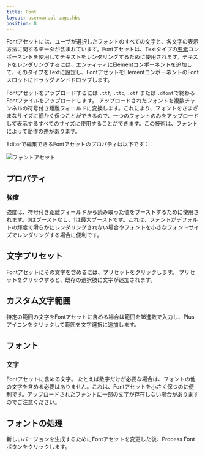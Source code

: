 ```yaml
---
title: Font
layout: usermanual-page.hbs
position: 8
---
```


Fontアセットには、ユーザが選択したフォントのすべての文字と、各文字の表示方法に関するデータが含まれています。Fontアセットは、Textタイプの[要素][1]コンポーネントを使用してテキストをレンダリングするために使用されます。テキストをレンダリングするには、エンティティにElementコンポーネントを追加して、そのタイプをTextに設定し、FontアセットをElementコンポーネントのFontスロットにドラッグアンドドロップします。

Fontアセットをアップロードするには `.ttf`, `.ttc`, `.otf` または `.dfont`で終わるFontファイルをアップロードします。 アップロードされたフォントを複数チャンネルの符号付き距離フィールドに変換します。これにより、フォントをさまざまなサイズに細かく保つことができるので、一つのフォントのみをアップロードして表示するすべてのサイズに使用することができます。この技術は、フォントによって動作の差があります。

Editorで編集できるFontアセットのプロパティは以下です：

![フォントアセット][2]

## プロパティ

### 強度

強度は、符号付き距離フィールドから読み取った値をブーストするために使用されます。0はブーストなし、1は最大ブーストです。これは、フォントがデフォルトの輝度で滑らかにレンダリングされない場合やフォントを小さなフォントサイズでレンダリングする場合に便利です。

## 文字プリセット

Fontアセットにその文字を含めるには、プリセットをクリックします。 プリセットをクリックすると、既存の選択肢に文字が追加されます。

## カスタム文字範囲

特定の範囲の文字をFontアセットに含める場合は範囲を16進数で入力し、Plusアイコンをクリックして範囲を文字選択に追加します。

## フォント

### 文字

Fontアセットに含める文字。 たとえば数字だけが必要な場合は、フォントの他の文字を含める必要はありません。これは、Fontアセットを小さく保つのに便利です。アップロードされたフォントに一部の文字が存在しない場合がありますのでご注意ください。

## フォントの処理

新しいバージョンを生成するためにFontアセットを変更した後、Process Fontボタンをクリックします。

[1]: /user-manual/packs/components/element/
[2]: /images/user-manual/assets/fonts/font.png

